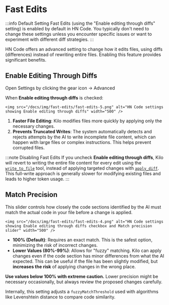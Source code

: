# Fast Edits

:::info Default Setting
Fast Edits (using the "Enable editing through diffs" setting) is enabled by default in HN Code. You typically don't need to change these settings unless you encounter specific issues or want to experiment with different diff strategies.
:::

HN Code offers an advanced setting to change how it edits files, using diffs (differences) instead of rewriting entire files. Enabling this feature provides significant benefits.

## Enable Editing Through Diffs

Open Settings by clicking the gear icon <Codicon name="gear" /> → Advanced

When **Enable editing through diffs** is checked:

    <img src="/docs/img/fast-edits/fast-edits-5.png" alt="HN Code settings showing Enable editing through diffs" width="500" />

1.  **Faster File Editing**: Kilo modifies files more quickly by applying only the necessary changes.
2.  **Prevents Truncated Writes**: The system automatically detects and rejects attempts by the AI to write incomplete file content, which can happen with large files or complex instructions. This helps prevent corrupted files.

:::note Disabling Fast Edits
If you uncheck **Enable editing through diffs**, Kilo will revert to writing the entire file content for every edit using the [`write_to_file`](/features/tools/write-to-file) tool, instead of applying targeted changes with [`apply_diff`](/features/tools/apply-diff). This full-write approach is generally slower for modifying existing files and leads to higher token usage.
:::

## Match Precision

This slider controls how closely the code sections identified by the AI must match the actual code in your file before a change is applied.

    <img src="/docs/img/fast-edits/fast-edits-4.png" alt="HN Code settings showing Enable editing through diffs checkbox and Match precision slider" width="500" />

- **100% (Default)**: Requires an exact match. This is the safest option, minimizing the risk of incorrect changes.
- **Lower Values (80%-99%)**: Allows for "fuzzy" matching. Kilo can apply changes even if the code section has minor differences from what the AI expected. This can be useful if the file has been slightly modified, but **increases the risk** of applying changes in the wrong place.

**Use values below 100% with extreme caution.** Lower precision might be necessary occasionally, but always review the proposed changes carefully.

Internally, this setting adjusts a `fuzzyMatchThreshold` used with algorithms like Levenshtein distance to compare code similarity.

